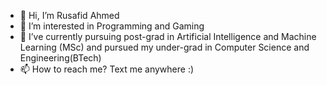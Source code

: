 - 👋 Hi, I’m Rusafid Ahmed
- 👀 I’m interested in Programming and Gaming
- 🌱 I’ve currently pursuing post-grad in Artificial Intelligence and Machine Learning (MSc) and pursued my under-grad in Computer Science and Engineering(BTech)
- 📫 How to reach me? Text me anywhere :)

<!---
rusafidt/rusafidt is a ✨ special ✨ repository because its `README.md` (this file) appears on your GitHub profile.
You can click the Preview link to take a look at your changes.
--->
